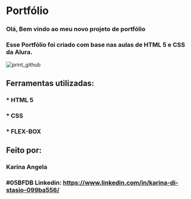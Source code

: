 # Portfólio 
### Olá, Bem vindo ao meu novo projeto de portfólio
### Esse Portfólio foi criado com base nas aulas de HTML 5 e CSS da Alura.
![print_github](https://github.com/k-asx/portfolio/assets/106497755/14e9ef3b-f10c-4e16-b204-2abfcfd4ef5f)
## Ferramentas utilizadas:

### * HTML 5
### * CSS
### * FLEX-BOX

## Feito por:

### Karina Angela
### #05BFDB Linkedin: https://www.linkedin.com/in/karina-di-stasio-099ba556/


